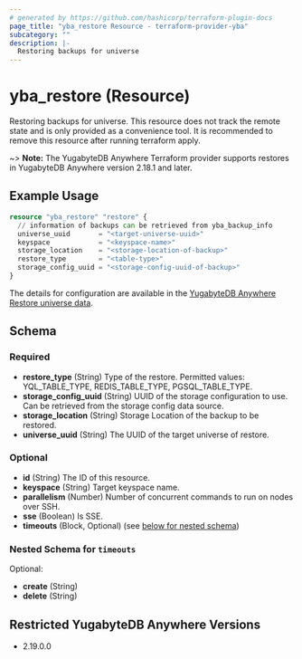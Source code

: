 ```yaml
---
# generated by https://github.com/hashicorp/terraform-plugin-docs
page_title: "yba_restore Resource - terraform-provider-yba"
subcategory: ""
description: |-
  Restoring backups for universe
---
```


# yba_restore (Resource)

Restoring backups for universe. This resource does not track the remote state and is only provided as a convenience tool. It is recommended to remove this resource after running terraform apply.

~> **Note:** The YugabyteDB Anywhere Terraform provider supports restores in YugabyteDB Anywhere version 2.18.1 and later.

## Example Usage

```terraform
resource "yba_restore" "restore" {
  // information of backups can be retrieved from yba_backup_info
  universe_uuid       = "<target-universe-uuid>"
  keyspace            = "<keyspace-name>"
  storage_location    = "<storage-location-of-backup>"
  restore_type        = "<table-type>"
  storage_config_uuid = "<storage-config-uuid-of-backup>"
}
```

The details for configuration are available in the [YugabyteDB Anywhere Restore universe data](https://docs.yugabyte.com/preview/yugabyte-platform/back-up-restore-universes/restore-universe-data/ysql/).

<!-- schema generated by tfplugindocs -->
## Schema

### Required

- **restore_type** (String) Type of the restore. Permitted values: YQL_TABLE_TYPE, REDIS_TABLE_TYPE, PGSQL_TABLE_TYPE.
- **storage_config_uuid** (String) UUID of the storage configuration to use. Can be retrieved from the storage config data source.
- **storage_location** (String) Storage Location of the backup to be restored.
- **universe_uuid** (String) The UUID of the target universe of restore.

### Optional

- **id** (String) The ID of this resource.
- **keyspace** (String) Target keyspace name.
- **parallelism** (Number) Number of concurrent commands to run on nodes over SSH.
- **sse** (Boolean) Is SSE.
- **timeouts** (Block, Optional) (see [below for nested schema](#nestedblock--timeouts))

<a id="nestedblock--timeouts"></a>

### Nested Schema for `timeouts`

Optional:

- **create** (String)
- **delete** (String)

## Restricted YugabyteDB Anywhere Versions

- 2.19.0.0
